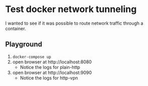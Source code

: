 # Test docker network tunneling

I wanted to see if it was possible to route network traffic through a container.

## Playground

  1. `docker-compose up`
  2. open browser at http://localhost:8080
      - Notice the logs for plain-http
  3. open browser at http://localhost:9090
      - Notice the logs for http-vpn
